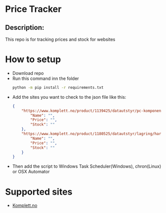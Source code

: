 # Price Tracker 

## Description: 

This repo is for tracking prices and stock for websites


# How to setup

* Download repo
* Run this command inn the folder
    ```bash
    python -m pip install -r requirements.txt
    ```
* Add the sites you want to check to the json file like this:
    ```json
    {
        "https://www.komplett.no/product/1139425/datautstyr/pc-komponenter/minnebrikker/gskill-trident-z-neo-ddr4-3600mhz-32gb": {
            "Name": "",
            "Price": "",
            "Stock": ""
        },
        "https://www.komplett.no/product/1180525/datautstyr/lagring/harddiskerssd/ssd-m2/patriot-viper-vp4100-2tb-m2-ssd?q=patriot%20viper%20vp4100": {
            "Name": "",
            "Price": "",
            "Stock": ""
        }
    }
    ``` 
* Then add the script to Windows Task Scheduler(Windows), chron(Linux) or OSX Automator


# Supported sites

* [Komplett.no](https://www.komplett.no/)